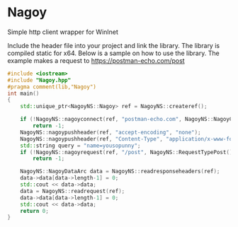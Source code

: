 # Nagoy
Simple http client wrapper for WinInet

Include the header file into your project and link the library. 
The library is compiled static for x64. Below is a sample on how to use the library.
The example makes a request to https://postman-echo.com/post
```cpp
#include <iostream>
#include "Nagoy.hpp"
#pragma comment(lib,"Nagoy")
int main()
{
	std::unique_ptr<NagoyNS::Nagoy> ref = NagoyNS::createref();

	if (!NagoyNS::nagoyconnect(ref, "postman-echo.com", NagoyNS::NagoyConnectionPort::kInternetPortWithSSL, NagoyNS::NagoyServiceType::kServiceHTTP))
		return -1;
	NagoyNS::nagoypushheader(ref, "accept-encoding", "none");
	NagoyNS::nagoypushheader(ref, "Content-Type", "application/x-www-form-urlencoded");
	std::string query = "name=yousopunny";
	if (!NagoyNS::nagoyrequest(ref, "/post", NagoyNS::RequestTypePost(), (void*)query.c_str(),query.length(), true))
		return -1;

	NagoyNS::NagoyDataArc data = NagoyNS::readresponseheaders(ref);
	data->data[data->length-1] = 0;
	std::cout << data->data;
	data = NagoyNS::readrequest(ref);
	data->data[data->length-1] = 0;
	std::cout << data->data;
	return 0;
}
```
